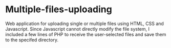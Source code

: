 ﻿# Multiple-files-uploading

Web application for uploading single or multiple files using HTML, CSS and Javascript. Since Javascript cannot directly modify the file system, I included a few lines of PHP to receive the user-selected files and save them to the specifed directory.
